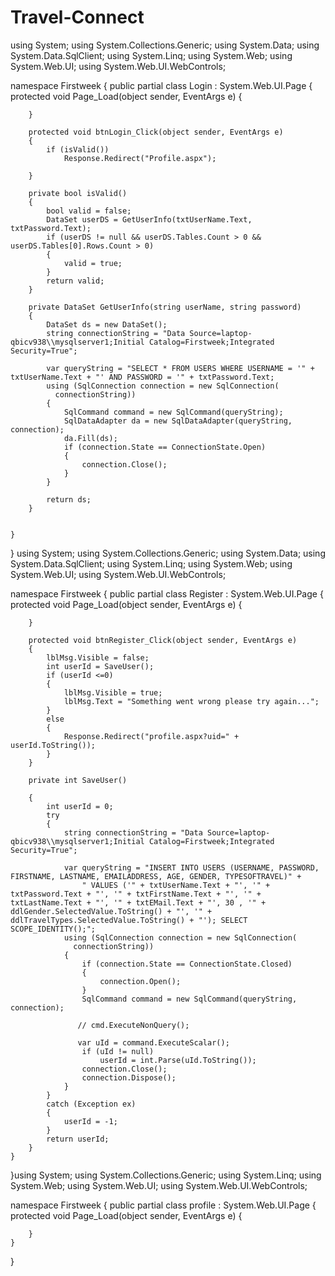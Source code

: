 # Travel-Connect
using System;
using System.Collections.Generic;
using System.Data;
using System.Data.SqlClient;
using System.Linq;
using System.Web;
using System.Web.UI;
using System.Web.UI.WebControls;

namespace Firstweek
{
    public partial class Login : System.Web.UI.Page
    {
        protected void Page_Load(object sender, EventArgs e)
        {

        }

        protected void btnLogin_Click(object sender, EventArgs e)
        {
            if (isValid())
                Response.Redirect("Profile.aspx");

        }

        private bool isValid()
        {
            bool valid = false;
            DataSet userDS = GetUserInfo(txtUserName.Text, txtPassword.Text);
            if (userDS != null && userDS.Tables.Count > 0 && userDS.Tables[0].Rows.Count > 0)
            {
                valid = true;
            }
            return valid;
        }

        private DataSet GetUserInfo(string userName, string password)
        {
            DataSet ds = new DataSet();
            string connectionString = "Data Source=laptop-qbicv938\\mysqlserver1;Initial Catalog=Firstweek;Integrated Security=True";

            var queryString = "SELECT * FROM USERS WHERE USERNAME = '" + txtUserName.Text + "' AND PASSWORD = '" + txtPassword.Text;
            using (SqlConnection connection = new SqlConnection(
              connectionString))
            {
                SqlCommand command = new SqlCommand(queryString);
                SqlDataAdapter da = new SqlDataAdapter(queryString, connection);
                da.Fill(ds);
                if (connection.State == ConnectionState.Open)
                {
                    connection.Close();
                }
            }

            return ds;
        }


    }
}
using System;
using System.Collections.Generic;
using System.Data;
using System.Data.SqlClient;
using System.Linq;
using System.Web;
using System.Web.UI;
using System.Web.UI.WebControls;

namespace Firstweek
{
    public partial class Register : System.Web.UI.Page
    {
        protected void Page_Load(object sender, EventArgs e)
        {

        }

        protected void btnRegister_Click(object sender, EventArgs e)
        {
            lblMsg.Visible = false;
            int userId = SaveUser();
            if (userId <=0)
            {
                lblMsg.Visible = true;
                lblMsg.Text = "Something went wrong please try again...";
            }
            else
            {
                Response.Redirect("profile.aspx?uid=" + userId.ToString());
            }
        }

        private int SaveUser()

        {
            int userId = 0;
            try
            {
                string connectionString = "Data Source=laptop-qbicv938\\mysqlserver1;Initial Catalog=Firstweek;Integrated Security=True";

                var queryString = "INSERT INTO USERS (USERNAME, PASSWORD, FIRSTNAME, LASTNAME, EMAILADDRESS, AGE, GENDER, TYPESOFTRAVEL)" +
                    " VALUES ('" + txtUserName.Text + "', '" + txtPassword.Text + "', '" + txtFirstName.Text + "', '" + txtLastName.Text + "', '" + txtEMail.Text + "', 30 , '" + ddlGender.SelectedValue.ToString() + "', '" + ddlTravelTypes.SelectedValue.ToString() + "'); SELECT SCOPE_IDENTITY();";
                using (SqlConnection connection = new SqlConnection(
                  connectionString))
                {
                    if (connection.State == ConnectionState.Closed)
                    {
                        connection.Open();
                    }
                    SqlCommand command = new SqlCommand(queryString, connection);

                   // cmd.ExecuteNonQuery();

                   var uId = command.ExecuteScalar();
                    if (uId != null)
                        userId = int.Parse(uId.ToString());
                    connection.Close();
                    connection.Dispose();
                }
            }
            catch (Exception ex)
            {
                userId = -1;
            }
            return userId;
        }
    }
}using System;
using System.Collections.Generic;
using System.Linq;
using System.Web;
using System.Web.UI;
using System.Web.UI.WebControls;

namespace Firstweek
{
    public partial class profile : System.Web.UI.Page
    {
        protected void Page_Load(object sender, EventArgs e)
        {

        }
    }
}
